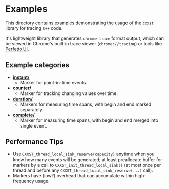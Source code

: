 # Examples

This directory contains examples demonstrating the usage of the `cxxst` library for tracing `C++` code.

It's lightweight library that generates `chrome trace` format output, which can be viewed in Chrome's built-in trace viewer (`chrome://tracing`) or tools like [Perfetto UI](https://ui.perfetto.dev/).

## Example categories

* **[instant/](instant/)**
  * Marker for point-in-time events.
* **[counter/](counter/)**
  * Marker for tracking changing values over time.
* **[duration/](duration/)**
  * Markers for measuring time spans, with begin and end marked separately.
* **[complete/](complete/)**
  * Marker for measuring time spans, with begin and end merged into single event.

## Performance Tips

* Use `CXXST_thread_local_sink_reserve(capacity)` anytime when you know how many events will be generated; at least preallocate buffer for markers by a call to `CXXST_init_thread_local_sink()` (at most once per thread and before any `CXXST_thread_local_sink_reserve(...)` call).
* Markers have (low?) overhead that can accumulate within high-frequency usage.

